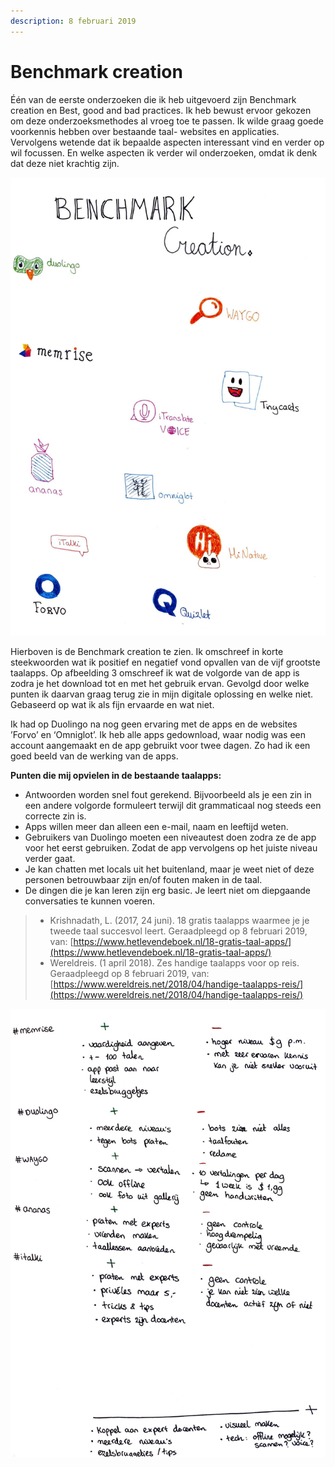 ```yaml
---
description: 8 februari 2019
---
```


# Benchmark creation

Één van de eerste onderzoeken die ik heb uitgevoerd zijn Benchmark creation en Best, good and bad practices. Ik heb bewust ervoor gekozen om deze onderzoeksmethodes al vroeg toe te passen. Ik wilde graag goede voorkennis hebben over bestaande taal- websites en applicaties. Vervolgens wetende dat ik bepaalde aspecten interessant vind en verder op wil focussen. En welke aspecten ik verder wil onderzoeken, omdat ik denk dat deze niet krachtig zijn.

![](../../.gitbook/assets/scan-7-may-2019-4-4-1.jpg)

  
Hierboven is de Benchmark creation te zien. Ik omschreef in korte steekwoorden wat ik positief en negatief vond opvallen van de vijf grootste taalapps. Op afbeelding 3 omschreef ik wat de volgorde van de app is zodra je het download tot en met het gebruik ervan. Gevolgd door welke punten ik daarvan graag terug zie in mijn digitale oplossing en welke niet. Gebaseerd op wat ik als fijn ervaarde en wat niet. 

Ik had op Duolingo na nog geen ervaring met de apps en de websites ’Forvo’ en ‘Omniglot’. Ik heb alle apps gedownload, waar nodig was een account aangemaakt en de app gebruikt voor twee dagen. Zo had ik een goed beeld van de werking van de apps.  

**Punten die mij opvielen in de bestaande taalapps:**

* Antwoorden worden snel fout gerekend. Bijvoorbeeld als je een zin in een andere volgorde formuleert terwijl dit grammaticaal nog steeds een correcte zin is. 
* Apps willen meer dan alleen een e-mail, naam en leeftijd weten.
* Gebruikers van Duolingo moeten een niveautest doen zodra ze de app voor het eerst gebruiken. Zodat de app vervolgens op het juiste niveau verder gaat.
* Je kan chatten met locals uit het buitenland, maar je weet niet of deze personen betrouwbaar zijn en/of fouten maken in de taal.
* De dingen die je kan leren zijn erg basic. Je leert niet om diepgaande conversaties te kunnen voeren.

> * Krishnadath, L. \(2017, 24 juni\). 18 gratis taalapps waarmee je je tweede taal succesvol leert. Geraadpleegd op 8 februari 2019, van: [https://www.hetlevendeboek.nl/18-gratis-taal-apps/](https://www.hetlevendeboek.nl/18-gratis-taal-apps/)
> * Wereldreis. \(1 april 2018\). Zes handige taalapps voor op reis. Geraadpleegd op 8 februari 2019, van: [https://www.wereldreis.net/2018/04/handige-taalapps-reis/](https://www.wereldreis.net/2018/04/handige-taalapps-reis/)

![](../../.gitbook/assets/scan-7-may-2019-4-5-1.jpg)

